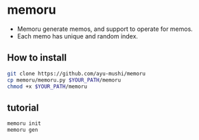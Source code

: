 memoru
=======

* Memoru generate memos, and support to operate for memos.
* Each memo has unique and random index.

How to install
-------
```sh
git clone https://github.com/ayu-mushi/memoru
cp memoru/memoru.py $YOUR_PATH/memoru
chmod +x $YOUR_PATH/memoru
```

tutorial
--------
```sh
memoru init
memoru gen
```
